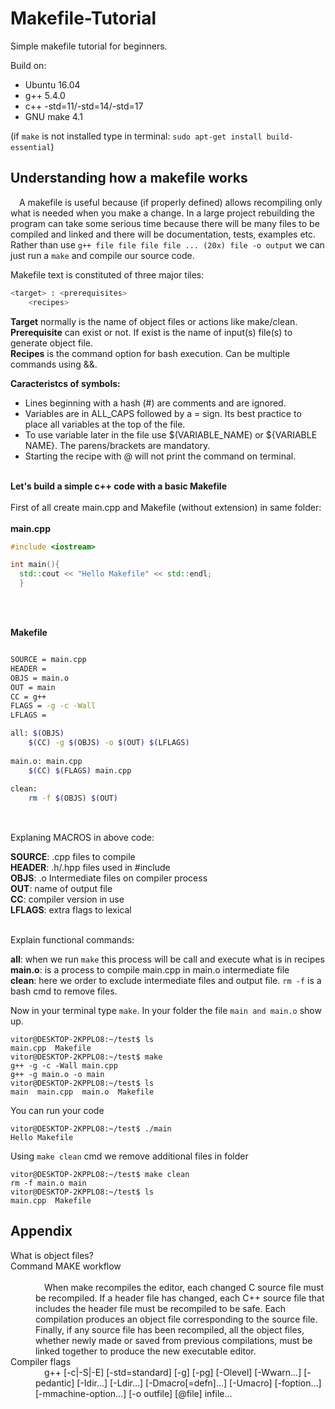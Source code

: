 # Makefile-Tutorial
Simple makefile tutorial for beginners.<br />

Build on:
- Ubuntu 16.04
- g++ 5.4.0
- c++ -std=11/-std=14/-std=17
- GNU make 4.1
  
(if ```make``` is not installed type in terminal: ```sudo apt-get install build-essential```)


## Understanding how a makefile works

 &emsp;A makefile is useful because (if properly defined) allows recompiling only what is needed when you make a change. In a large project rebuilding the program can take some serious time because there will be many files to be compiled and linked and there will be documentation, tests, examples etc.<br />
Rather than use ```g++ file file file file ... (20x) file -o output``` we can just run a ```make``` and compile our source code.<br />

Makefile text is constituted of three major tiles: 
```bash
<target> : <prerequisites> 
    <recipes>
```
**Target** normally is the name of object files or actions like make/clean.<br />
**Prerequisite** can exist or not. If exist is the name of input(s) file(s) to generate object file.<br />
**Recipes** is the command option for bash execution. Can be multiple commands using &&.

**Caracteristcs of symbols:**<br />
- Lines beginning with a hash (#) are comments and are ignored.
- Variables are in ALL_CAPS followed by a = sign. Its best practice to place all variables at the top of the file.
- To use variable later in the file use $(VARIABLE_NAME) or ${VARIABLE NAME}. The parens/brackets are mandatory.
- Starting the recipe with @ will not print the command on terminal.<br /><br />

**Let's build a simple c++ code with a basic Makefile**<br /><br />
First of all create main.cpp and Makefile (without extension) in same folder:<br /><br />
**main.cpp**
```c++
#include <iostream>

int main(){
  std::cout << "Hello Makefile" << std::endl;
  }
```
<br />
<br />

**Makefile**
```bash

SOURCE = main.cpp
HEADER =
OBJS = main.o
OUT = main
CC = g++
FLAGS = -g -c -Wall
LFLAGS = 

all: $(OBJS)
	$(CC) -g $(OBJS) -o $(OUT) $(LFLAGS)
  
main.o: main.cpp
	$(CC) $(FLAGS) main.cpp
  
clean:
	rm -f $(OBJS) $(OUT)
  
```

<br />Explaning MACROS in above code:<br />

**SOURCE**: .cpp files to compile<br />
**HEADER**: .h/.hpp files used in #include<br />
**OBJS**: .o Intermediate files on compiler process<br />
**OUT**: name of output file<br />
**CC**: compiler version in use<br />
**LFLAGS**: extra flags to lexical<br /><br /> 

Explain functional commands:<br />

**all**: when we run ```make``` this process will be call and execute what is in recipes<br />
**main.o**: is a process to compile main.cpp in main.o intermediate file<br />
**clean**: here we order to exclude intermediate files and output file. ```rm -f``` is a bash cmd to remove files.<br />

Now in your terminal type ```make```. In your folder the file ```main and main.o``` show up.
```console
vitor@DESKTOP-2KPPLO8:~/test$ ls
main.cpp  Makefile
vitor@DESKTOP-2KPPLO8:~/test$ make
g++ -g -c -Wall main.cpp
g++ -g main.o -o main
vitor@DESKTOP-2KPPLO8:~/test$ ls
main  main.cpp  main.o  Makefile
```
You can run your code
```console
vitor@DESKTOP-2KPPLO8:~/test$ ./main 
Hello Makefile
```
Using ```make clean``` cmd we remove additional files in folder
```console
vitor@DESKTOP-2KPPLO8:~/test$ make clean
rm -f main.o main
vitor@DESKTOP-2KPPLO8:~/test$ ls
main.cpp  Makefile
```

## Appendix

<dl>
  <dt> What is object files?
    <dd>
    </dd>
  </dt>
  <dt> Command MAKE workflow
    <dd><br />
      &emsp;When make recompiles the editor, each changed C source file must be recompiled. If a header file has changed, each C++ source file that includes the header file must be recompiled to be safe. Each compilation produces an object file corresponding to the source file. Finally, if any source file has been recompiled, all the object files, whether newly made or saved from previous compilations, must be linked together to produce the new executable editor.
    </dd>
  </dt>
  <dt> Compiler flags
    <dd>
	&emsp;g++ [-c|-S|-E] [-std=standard] [-g] [-pg] [-Olevel] [-Wwarn...] [-pedantic] [-Idir...] [-Ldir...] [-Dmacro[=defn]...] [-Umacro] [-foption...] [-mmachine-option...] [-o outfile] [@file] infile... 
    </dd>
  </dt>
</dl>
